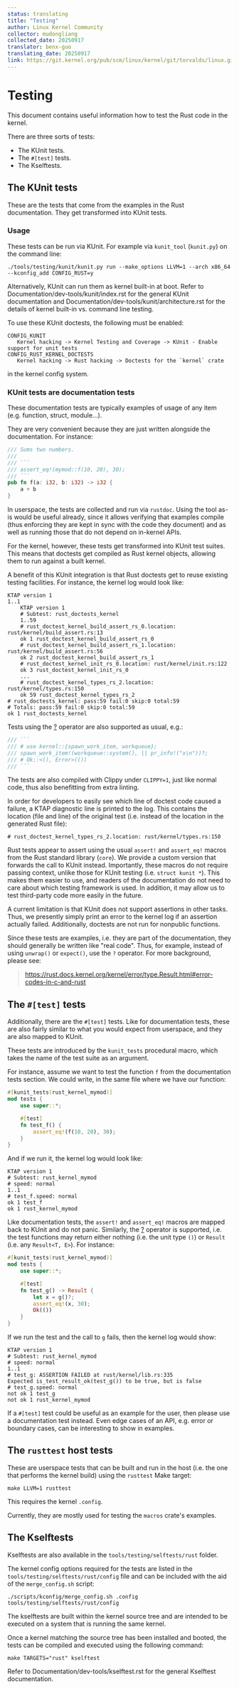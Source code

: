 ```yaml
---
status: translating
title: "Testing"
author: Linux Kernel Community
collector: mudongliang
collected_date: 20250917
translator: benx-guo
translating_date: 20250917
link: https://git.kernel.org/pub/scm/linux/kernel/git/torvalds/linux.git/tree/Documentation/rust/testing.rst
---
```


# Testing

This document contains useful information how to test the Rust code in
the kernel.

There are three sorts of tests:

-   The KUnit tests.
-   The `#[test]` tests.
-   The Kselftests.

## The KUnit tests

These are the tests that come from the examples in the Rust
documentation. They get transformed into KUnit tests.

### Usage

These tests can be run via KUnit. For example via `kunit_tool`
(`kunit.py`) on the command line:

    ./tools/testing/kunit/kunit.py run --make_options LLVM=1 --arch x86_64 --kconfig_add CONFIG_RUST=y

Alternatively, KUnit can run them as kernel built-in at boot. Refer to
Documentation/dev-tools/kunit/index.rst for the general KUnit
documentation and Documentation/dev-tools/kunit/architecture.rst for the
details of kernel built-in vs. command line testing.

To use these KUnit doctests, the following must be enabled:

    CONFIG_KUNIT
       Kernel hacking -> Kernel Testing and Coverage -> KUnit - Enable support for unit tests
    CONFIG_RUST_KERNEL_DOCTESTS
       Kernel hacking -> Rust hacking -> Doctests for the `kernel` crate

in the kernel config system.

### KUnit tests are documentation tests

These documentation tests are typically examples of usage of any item
(e.g. function, struct, module\...).

They are very convenient because they are just written alongside the
documentation. For instance:

``` rust
/// Sums two numbers.
///
/// ```
/// assert_eq!(mymod::f(10, 20), 30);
/// ```
pub fn f(a: i32, b: i32) -> i32 {
    a + b
}
```

In userspace, the tests are collected and run via `rustdoc`. Using the
tool as-is would be useful already, since it allows verifying that
examples compile (thus enforcing they are kept in sync with the code
they document) and as well as running those that do not depend on
in-kernel APIs.

For the kernel, however, these tests get transformed into KUnit test
suites. This means that doctests get compiled as Rust kernel objects,
allowing them to run against a built kernel.

A benefit of this KUnit integration is that Rust doctests get to reuse
existing testing facilities. For instance, the kernel log would look
like:

    KTAP version 1
    1..1
        KTAP version 1
        # Subtest: rust_doctests_kernel
        1..59
        # rust_doctest_kernel_build_assert_rs_0.location: rust/kernel/build_assert.rs:13
        ok 1 rust_doctest_kernel_build_assert_rs_0
        # rust_doctest_kernel_build_assert_rs_1.location: rust/kernel/build_assert.rs:56
        ok 2 rust_doctest_kernel_build_assert_rs_1
        # rust_doctest_kernel_init_rs_0.location: rust/kernel/init.rs:122
        ok 3 rust_doctest_kernel_init_rs_0
        ...
        # rust_doctest_kernel_types_rs_2.location: rust/kernel/types.rs:150
        ok 59 rust_doctest_kernel_types_rs_2
    # rust_doctests_kernel: pass:59 fail:0 skip:0 total:59
    # Totals: pass:59 fail:0 skip:0 total:59
    ok 1 rust_doctests_kernel

Tests using the
[?](https://doc.rust-lang.org/reference/expressions/operator-expr.html#the-question-mark-operator)
operator are also supported as usual, e.g.:

``` rust
/// ```
/// # use kernel::{spawn_work_item, workqueue};
/// spawn_work_item!(workqueue::system(), || pr_info!("x\n"))?;
/// # Ok::<(), Error>(())
/// ```
```

The tests are also compiled with Clippy under `CLIPPY=1`, just like
normal code, thus also benefitting from extra linting.

In order for developers to easily see which line of doctest code caused
a failure, a KTAP diagnostic line is printed to the log. This contains
the location (file and line) of the original test (i.e. instead of the
location in the generated Rust file):

    # rust_doctest_kernel_types_rs_2.location: rust/kernel/types.rs:150

Rust tests appear to assert using the usual `assert!` and `assert_eq!`
macros from the Rust standard library (`core`). We provide a custom
version that forwards the call to KUnit instead. Importantly, these
macros do not require passing context, unlike those for KUnit testing
(i.e. `struct kunit *`). This makes them easier to use, and readers of
the documentation do not need to care about which testing framework is
used. In addition, it may allow us to test third-party code more easily
in the future.

A current limitation is that KUnit does not support assertions in other
tasks. Thus, we presently simply print an error to the kernel log if an
assertion actually failed. Additionally, doctests are not run for
nonpublic functions.

Since these tests are examples, i.e. they are part of the documentation,
they should generally be written like \"real code\". Thus, for example,
instead of using `unwrap()` or `expect()`, use the `?` operator. For
more background, please see:

> <https://rust.docs.kernel.org/kernel/error/type.Result.html#error-codes-in-c-and-rust>

## The `#[test]` tests

Additionally, there are the `#[test]` tests. Like for documentation
tests, these are also fairly similar to what you would expect from
userspace, and they are also mapped to KUnit.

These tests are introduced by the `kunit_tests` procedural macro, which
takes the name of the test suite as an argument.

For instance, assume we want to test the function `f` from the
documentation tests section. We could write, in the same file where we
have our function:

``` rust
#[kunit_tests(rust_kernel_mymod)]
mod tests {
    use super::*;

    #[test]
    fn test_f() {
        assert_eq!(f(10, 20), 30);
    }
}
```

And if we run it, the kernel log would look like:

    KTAP version 1
    # Subtest: rust_kernel_mymod
    # speed: normal
    1..1
    # test_f.speed: normal
    ok 1 test_f
    ok 1 rust_kernel_mymod

Like documentation tests, the `assert!` and `assert_eq!` macros are
mapped back to KUnit and do not panic. Similarly, the
[?](https://doc.rust-lang.org/reference/expressions/operator-expr.html#the-question-mark-operator)
operator is supported, i.e. the test functions may return either nothing
(i.e. the unit type `()`) or `Result` (i.e. any `Result<T, E>`). For
instance:

``` rust
#[kunit_tests(rust_kernel_mymod)]
mod tests {
    use super::*;

    #[test]
    fn test_g() -> Result {
        let x = g()?;
        assert_eq!(x, 30);
        Ok(())
    }
}
```

If we run the test and the call to `g` fails, then the kernel log would
show:

    KTAP version 1
    # Subtest: rust_kernel_mymod
    # speed: normal
    1..1
    # test_g: ASSERTION FAILED at rust/kernel/lib.rs:335
    Expected is_test_result_ok(test_g()) to be true, but is false
    # test_g.speed: normal
    not ok 1 test_g
    not ok 1 rust_kernel_mymod

If a `#[test]` test could be useful as an example for the user, then
please use a documentation test instead. Even edge cases of an API, e.g.
error or boundary cases, can be interesting to show in examples.

## The `rusttest` host tests

These are userspace tests that can be built and run in the host (i.e.
the one that performs the kernel build) using the `rusttest` Make
target:

    make LLVM=1 rusttest

This requires the kernel `.config`.

Currently, they are mostly used for testing the `macros` crate\'s
examples.

## The Kselftests

Kselftests are also available in the `tools/testing/selftests/rust`
folder.

The kernel config options required for the tests are listed in the
`tools/testing/selftests/rust/config` file and can be included with the
aid of the `merge_config.sh` script:

    ./scripts/kconfig/merge_config.sh .config tools/testing/selftests/rust/config

The kselftests are built within the kernel source tree and are intended
to be executed on a system that is running the same kernel.

Once a kernel matching the source tree has been installed and booted,
the tests can be compiled and executed using the following command:

    make TARGETS="rust" kselftest

Refer to Documentation/dev-tools/kselftest.rst for the general Kselftest
documentation.
